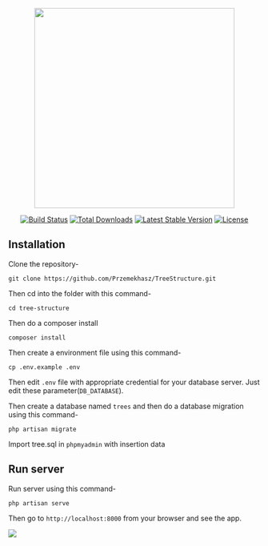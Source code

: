 <p align="center"><a href="https://laravel.com" target="_blank"><img src="https://raw.githubusercontent.com/laravel/art/master/logo-lockup/5%20SVG/2%20CMYK/1%20Full%20Color/laravel-logolockup-cmyk-red.svg" width="400"></a></p>

<p align="center">
<a href="https://travis-ci.org/laravel/framework"><img src="https://travis-ci.org/laravel/framework.svg" alt="Build Status"></a>
<a href="https://packagist.org/packages/laravel/framework"><img src="https://img.shields.io/packagist/dt/laravel/framework" alt="Total Downloads"></a>
<a href="https://packagist.org/packages/laravel/framework"><img src="https://img.shields.io/packagist/v/laravel/framework" alt="Latest Stable Version"></a>
<a href="https://packagist.org/packages/laravel/framework"><img src="https://img.shields.io/packagist/l/laravel/framework" alt="License"></a>
</p>

## Installation

Clone the repository-

```
git clone https://github.com/Przemekhasz/TreeStructure.git
```

Then cd into the folder with this command-

```
cd tree-structure
```

Then do a composer install

```
composer install
```

Then create a environment file using this command-

```
cp .env.example .env
```

Then edit `.env` file with appropriate credential for your database server. Just edit these parameter(`DB_DATABASE`).

Then create a database named `trees` and then do a database migration using this command-

```
php artisan migrate
```

Import tree.sql in `phpmyadmin` with insertion data

## Run server

Run server using this command-

```
php artisan serve
```

Then go to `http://localhost:8000` from your browser and see the app.

<img src="https://cdn.discordapp.com/attachments/802578840273682474/893491680253194280/unknown.png">
